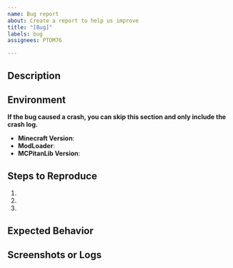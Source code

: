 ```yaml
---
name: Bug report
about: Create a report to help us improve
title: "[Bug]"
labels: bug
assignees: PTOM76

---
```


<!-- If it is a crash, please paste the crash log or URL such as pastebin -->


## Description
<!-- Clearly describe the bug and how it manifests. Provide detailed information about what you were doing when the bug occurred and how it can be reproduced. -->

## Environment
**If the bug caused a crash, you can skip this section and only include the crash log.**

- **Minecraft Version**: <!-- e.g., 1.20.1 -->
- **ModLoader**: <!-- e.g., Forge, Fabric, Quilt -->
- **MCPitanLib Version**: <!-- e.g., 0.1.2 -->

## Steps to Reproduce
1. <!-- Step-by-step instructions to reproduce the issue. -->
2. 
3. 

## Expected Behavior
<!-- Describe what you expected to happen instead of the bug. -->

## Screenshots or Logs
<!-- If applicable, add screenshots or logs to help explain your problem. For crashes, please include the full crash log. -->
